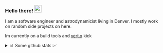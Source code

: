 ### Hello there! <img src="https://cdn3.emoji.gg/emojis/7431-lost-in-space.gif" alt="astronaut" width="24px"/>
I am a software engineer and astrodynamicist living in Denver. I mostly work on random side projects on here. 

Im currently on a build tools and [vert.x](https://vertx.io/) kick

<details>
<summary>📊 Some github stats 📈</summary>
<br />

![Top Langs](https://github-readme-stats.vercel.app/api/top-langs/?username=mellemahp&layout=compact&hide=jupyter%20notebook,makefile,css,html)

![My Github stats](https://github-readme-stats.vercel.app/api?username=mellemahp&count_private=true&show_icons=true&theme=onedark)

</details>
